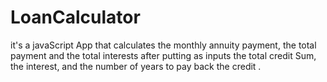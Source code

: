 # LoanCalculator
it's a javaScript App that calculates the monthly annuity payment, the total payment and the total interests
after putting as inputs the total credit Sum, the interest, and the number of years to pay back the credit .

